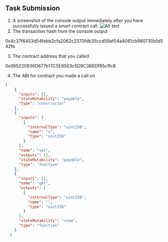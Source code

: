 ## Task Submission
1. A screenshot of the console output immediately after you have successfully issued a smart contract call.
![Alt text](https://github.com/leomanza/nervos-hackathon/blob/master/task-3/console.png)
2. The transaction hash from the console output

0x4c37f6453d54febb2cfa2062c2370fdb35ccd59af04a4081cb980730b1d542fb

3. The contract address that you called

0x065220836D677b17C5E8503c5D9C3B6Df85c1fcB

4. The ABI for contract you made a call on
```json
[
    {
      "inputs": [],
      "stateMutability": "payable",
      "type": "constructor"
    },
    {
      "inputs": [
        {
          "internalType": "uint256",
          "name": "x",
          "type": "uint256"
        }
      ],
      "name": "set",
      "outputs": [],
      "stateMutability": "payable",
      "type": "function"
    },
    {
      "inputs": [],
      "name": "get",
      "outputs": [
        {
          "internalType": "uint256",
          "name": "",
          "type": "uint256"
        }
      ],
      "stateMutability": "view",
      "type": "function"
    }
  ]
  ```
